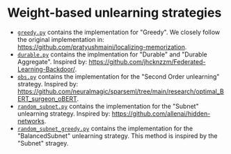 # Weight-based unlearning strategies

- [`greedy.py`](https://github.com/msakarvadia/memorization/blob/main/src/localize/weight/greedy.py) contains the implementation for "Greedy". We closely follow the original implementation in: https://github.com/pratyushmaini/localizing-memorization.
- [`durable.py`](https://github.com/msakarvadia/memorization/blob/main/src/localize/weight/durable.py) contains the implmentation for "Durable" and "Durable Aggregate". Inspired by: https://github.com/jhcknzzm/Federated-Learning-Backdoor/.
- [`obs.py`](https://github.com/msakarvadia/memorization/blob/main/src/localize/weight/obs.py) contains the implementation for the "Second Order unlearning" strategy. Inspired by: https://github.com/neuralmagic/sparseml/tree/main/research/optimal_BERT_surgeon_oBERT.
- [`random_subnet.py`](https://github.com/msakarvadia/memorization/blob/main/src/localize/weight/random_subnet.py) contains the implementation for the "Subnet" unlearning strategy. Inspired by: https://github.com/allenai/hidden-networks.
- [`random_subnet_greedy.py`](https://github.com/msakarvadia/memorization/blob/main/src/localize/weight/random_subnet_greedy.py) contains the implementation for the "BalancedSubnet" unlearning strategy. This method is inspired by the "Subnet" stragey.
